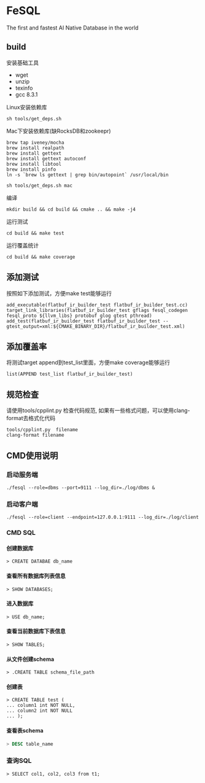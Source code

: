 # FeSQL

The first and fastest AI Native Database in the world

## build 

安装基础工具
* wget
* unzip
* texinfo
* gcc 8.3.1

Linux安装依赖库

```
sh tools/get_deps.sh
```

Mac下安装依赖库(缺RocksDB和zookeepr)

```shell
brew tap iveney/mocha
brew install realpath
brew install gettext
brew install gettext autoconf
brew install libtool
brew install pinfo
ln -s `brew ls gettext | grep bin/autopoint` /usr/local/bin

sh tools/get_deps.sh mac
```

编译

```
mkdir build && cd build && cmake .. && make -j4
```

运行测试

```
cd build && make test
```

运行覆盖统计

```
cd build && make coverage
```

## 添加测试

按照如下添加测试，方便make test能够运行
```
add_executable(flatbuf_ir_builder_test flatbuf_ir_builder_test.cc)
target_link_libraries(flatbuf_ir_builder_test gflags fesql_codegen fesql_proto ${llvm_libs} protobuf glog gtest pthread)
add_test(flatbuf_ir_builder_test flatbuf_ir_builder_test --gtest_output=xml:${CMAKE_BINARY_DIR}/flatbuf_ir_builder_test.xml)
```

## 添加覆盖率

将测试target append到test_list里面，方便make coverage能够运行
```
list(APPEND test_list flatbuf_ir_builder_test)
```

## 规范检查

请使用tools/cpplint.py 检查代码规范,
如果有一些格式问题，可以使用clang-format去格式化代码
```
tools/cpplint.py  filename
clang-format filename
```

## CMD使用说明

### 启动服务端

```shell script
./fesql --role=dbms --port=9111 --log_dir=./log/dbms &
```

### 启动客户端

```shell script
./fesql --role=client --endpoint=127.0.0.1:9111 --log_dir=./log/client
```

### CMD SQL

#### 创建数据库

```shell script
> CREATE DATABAE db_name
```
#### 查看所有数据库列表信息
```shell script
> SHOW DATABASES;
```
#### 进入数据库
```shell script
> USE db_name;
```

#### 查看当前数据库下表信息
```shell script
> SHOW TABLES;
```

#### 从文件创建schema

```shell script
> .CREATE TABLE schema_file_path
```

#### 创建表
```shell script
> CREATE TABLE test (
... column1 int NOT NULL,
... column2 int NOT NULL
... );
```

#### 查看表schema 

```SQL
> DESC table_name
```

### 查询SQL
```shell script
> SELECT col1, col2, col3 from t1;
```





